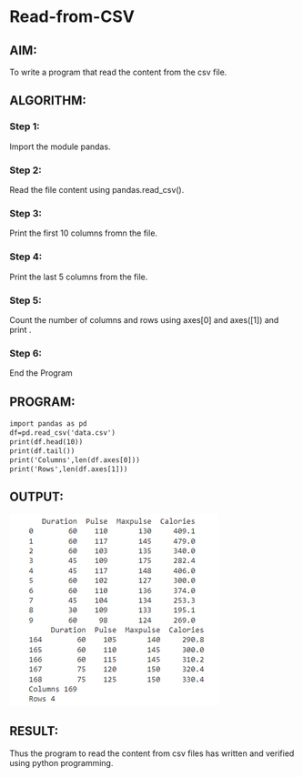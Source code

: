 # Read-from-CSV

## AIM: 
To write a program that read the content from the csv file.
## ALGORITHM:
### Step 1:
Import the module pandas.
### Step 2:
Read the file content using pandas.read_csv().
### Step 3:
Print the first 10 columns fromn the file.
### Step 4:
Print the last 5 columns from the file.

### Step 5:
Count the number of columns and rows using axes[0] and axes([1]) and print .
### Step 6: 
End the Program
## PROGRAM:
```
import pandas as pd
df=pd.read_csv('data.csv')
print(df.head(10))
print(df.tail())
print('Columns',len(df.axes[0]))
print('Rows',len(df.axes[1]))
```
## OUTPUT:
![output](1.png)
## RESULT:
Thus the program to read the content from csv files has written and verified using python programming.
